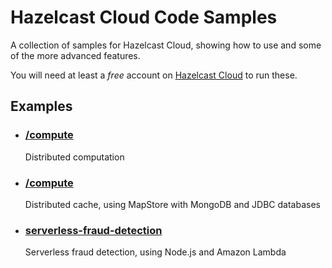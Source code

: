 <h1>Hazelcast Cloud Code Samples</h1>

A collection of samples for Hazelcast Cloud, showing how to use and some of the more advanced features.

You will need at least a *free* account on [Hazelcast Cloud](https://cloud.hazelcast.com/) to run these.

<h2>Examples</h2>

- <h3><a href="https://github.com/hazelcast/hazelcast-cloud-code-samples/tree/master/compute">/compute</a></h3>
        Distributed computation

- <h3><a href="https://github.com/hazelcast/hazelcast-cloud-code-samples/tree/master/mapstore">/compute</a></h3>
        Distributed cache, using MapStore with MongoDB and JDBC databases
        
- <h3><a href="https://github.com/hazelcast/hazelcast-cloud-code-samples/tree/master/serverless-fraud-detection">serverless-fraud-detection</a></h3>
        Serverless fraud detection, using Node.js and Amazon Lambda        

